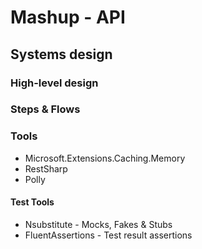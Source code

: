 # Mashup - API

## Systems design

### High-level design
<Add diagramm>



### Steps & Flows
<Add Sequence diagram>


### Tools
- Microsoft.Extensions.Caching.Memory
- RestSharp
- Polly


#### Test Tools
- Nsubstitute - Mocks, Fakes & Stubs
- FluentAssertions - Test result assertions
